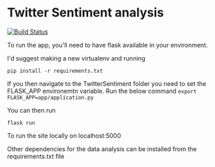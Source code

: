 # Twitter Sentiment analysis

[![Build Status](https://travis-ci.com/RJHughes/TwitterSentiment.svg?branch=master)](https://travis-ci.com/RJHughes/TwitterSentiment)

To run the app, you'll need to have flask available in your environment. 

I'd suggest making a new virtualenv and running 

`pip install -r requirements.txt`

If you then navigate to the TwitterSentiment folder you need to set the FLASK_APP environemtn variable. Run the below command
`export FLASK_APP=app/application.py`

You can then run

`flask run`

To run the site locally on localhost:5000

Other dependencies for the data analysis can be installed from the requirements.txt file
